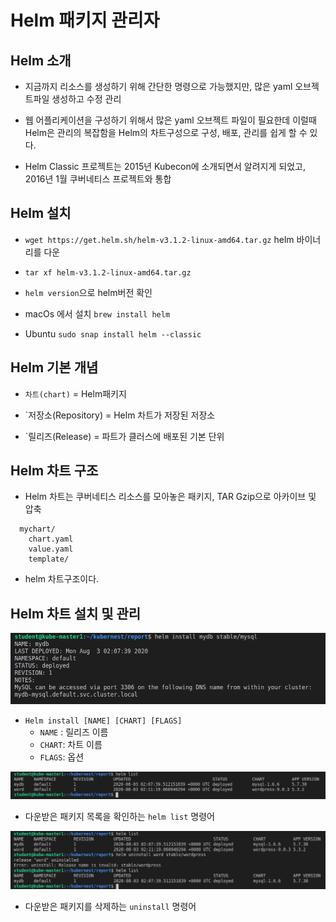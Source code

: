 # Helm 패키지 관리자
## Helm 소개
+ 지금까지 리소스를 생성하기 위해 간단한 명령으로 가능했지만, 많은 yaml 오브젝트파일 생성하고 수정 관리

+ 웹 어플리케이션을 구성하기 위해서 많은 yaml 오브젝트 파일이 필요한데 이럴때 Helm은 관리의 복잡함을 Helm의 차트구성으로 구성, 배포, 관리를 쉽게 할 수 있다.

+ Helm Classic 프로젝트는 2015년 Kubecon에 소개되면서 알려지게 되었고, 2016년 1월 쿠버네티스 프로젝트와 통합

## Helm 설치

+ `wget https://get.helm.sh/helm-v3.1.2-linux-amd64.tar.gz` helm 바이너리를 다운

+ `tar xf helm-v3.1.2-linux-amd64.tar.gz`

+ `helm version`으로 helm버전 확인

+ macOs 에서 설치 `brew install helm`

+ Ubuntu `sudo snap install helm --classic`

## Helm 기본 개념
+ `차트(chart)` = Helm패키지

+ `저장소(Repository) = Helm 차트가 저장된 저장소

+ `릴리즈(Release) = 파트가 클러스에 배포된 기본 단위

## Helm 차트 구조

+ Helm 차트는 쿠버네티스 리소스를 모아놓은 패키지, TAR Gzip으로 아카이브 및 압축
```
  mychart/
    chart.yaml
    value.yaml
    template/
```
+ helm 차트구조이다.

## Helm 차트 설치 및 관리

<img src="https://github.com/hyunseungbin9408/CCCR_experience/blob/master/png/Container_Kubernetes_Helm_install.png" alt="drawing" width="700"/>

+ `Helm install [NAME] [CHART] [FLAGS]`
  + `NAME` : 릴리즈 이름
  + `CHART`: 차트 이름
  + `FLAGS`: 옵션
  
<img src="https://github.com/hyunseungbin9408/CCCR_experience/blob/master/png/Container_Kubernetes_Helm_list.png" alt="drawing" width="700"/>

+ 다운받은 패키지 목록을 확인하는 `helm list` 명령어

<img src="https://github.com/hyunseungbin9408/CCCR_experience/blob/master/png/Container_Kubernetes_Helm_uninstall.png" alt="drawing" width="700"/>

+ 다운받은 패키지를 삭제하는 `uninstall` 명령어
